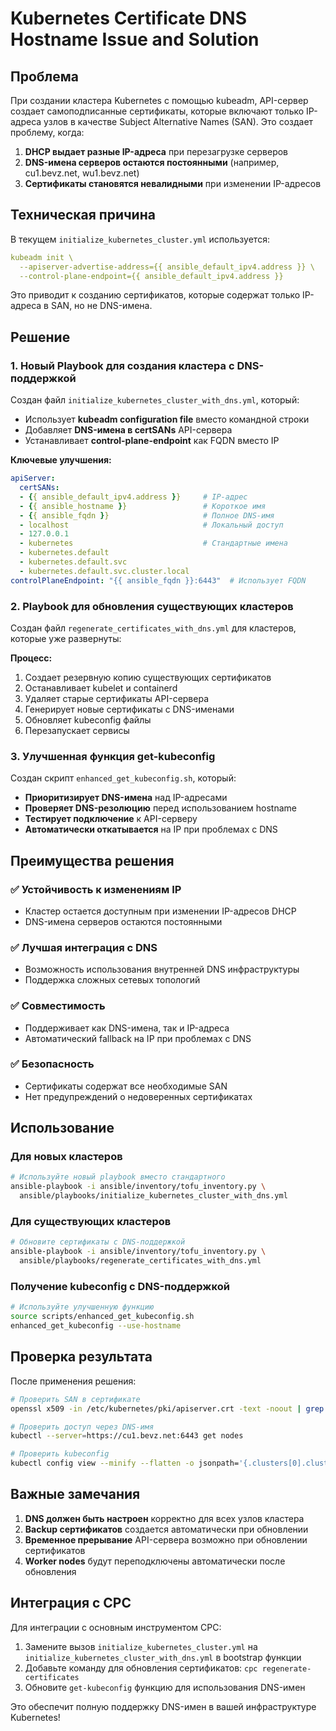 # Kubernetes Certificate DNS Hostname Issue and Solution

## Проблема

При создании кластера Kubernetes с помощью kubeadm, API-сервер создает самоподписанные сертификаты, которые включают только IP-адреса узлов в качестве Subject Alternative Names (SAN). Это создает проблему, когда:

1. **DHCP выдает разные IP-адреса** при перезагрузке серверов
2. **DNS-имена серверов остаются постоянными** (например, cu1.bevz.net, wu1.bevz.net)
3. **Сертификаты становятся невалидными** при изменении IP-адресов

## Техническая причина

В текущем `initialize_kubernetes_cluster.yml` используется:

```yaml
kubeadm init \
  --apiserver-advertise-address={{ ansible_default_ipv4.address }} \
  --control-plane-endpoint={{ ansible_default_ipv4.address }}
```

Это приводит к созданию сертификатов, которые содержат только IP-адреса в SAN, но не DNS-имена.

## Решение

### 1. Новый Playbook для создания кластера с DNS-поддержкой

Создан файл `initialize_kubernetes_cluster_with_dns.yml`, который:

- Использует **kubeadm configuration file** вместо командной строки
- Добавляет **DNS-имена в certSANs** API-сервера
- Устанавливает **control-plane-endpoint** как FQDN вместо IP

**Ключевые улучшения:**
```yaml
apiServer:
  certSANs:
  - {{ ansible_default_ipv4.address }}     # IP-адрес
  - {{ ansible_hostname }}                 # Короткое имя
  - {{ ansible_fqdn }}                     # Полное DNS-имя
  - localhost                              # Локальный доступ
  - 127.0.0.1                             
  - kubernetes                             # Стандартные имена
  - kubernetes.default
  - kubernetes.default.svc
  - kubernetes.default.svc.cluster.local
controlPlaneEndpoint: "{{ ansible_fqdn }}:6443"  # Использует FQDN
```

### 2. Playbook для обновления существующих кластеров

Создан файл `regenerate_certificates_with_dns.yml` для кластеров, которые уже развернуты:

**Процесс:**
1. Создает резервную копию существующих сертификатов
2. Останавливает kubelet и containerd
3. Удаляет старые сертификаты API-сервера
4. Генерирует новые сертификаты с DNS-именами
5. Обновляет kubeconfig файлы
6. Перезапускает сервисы

### 3. Улучшенная функция get-kubeconfig

Создан скрипт `enhanced_get_kubeconfig.sh`, который:

- **Приоритизирует DNS-имена** над IP-адресами
- **Проверяет DNS-резолюцию** перед использованием hostname
- **Тестирует подключение** к API-серверу
- **Автоматически откатывается** на IP при проблемах с DNS

## Преимущества решения

### ✅ Устойчивость к изменениям IP
- Кластер остается доступным при изменении IP-адресов DHCP
- DNS-имена серверов остаются постоянными

### ✅ Лучшая интеграция с DNS
- Возможность использования внутренней DNS инфраструктуры
- Поддержка сложных сетевых топологий

### ✅ Совместимость
- Поддерживает как DNS-имена, так и IP-адреса
- Автоматический fallback на IP при проблемах с DNS

### ✅ Безопасность
- Сертификаты содержат все необходимые SAN
- Нет предупреждений о недоверенных сертификатах

## Использование

### Для новых кластеров

```bash
# Используйте новый playbook вместо стандартного
ansible-playbook -i ansible/inventory/tofu_inventory.py \
  ansible/playbooks/initialize_kubernetes_cluster_with_dns.yml
```

### Для существующих кластеров

```bash
# Обновите сертификаты с DNS-поддержкой
ansible-playbook -i ansible/inventory/tofu_inventory.py \
  ansible/playbooks/regenerate_certificates_with_dns.yml
```

### Получение kubeconfig с DNS-поддержкой

```bash
# Используйте улучшенную функцию
source scripts/enhanced_get_kubeconfig.sh
enhanced_get_kubeconfig --use-hostname
```

## Проверка результата

После применения решения:

```bash
# Проверить SAN в сертификате
openssl x509 -in /etc/kubernetes/pki/apiserver.crt -text -noout | grep -A 10 "Subject Alternative Name"

# Проверить доступ через DNS-имя
kubectl --server=https://cu1.bevz.net:6443 get nodes

# Проверить kubeconfig
kubectl config view --minify --flatten -o jsonpath='{.clusters[0].cluster.server}'
```

## Важные замечания

1. **DNS должен быть настроен** корректно для всех узлов кластера
2. **Backup сертификатов** создается автоматически при обновлении
3. **Временное прерывание** API-сервера возможно при обновлении сертификатов
4. **Worker nodes** будут переподключены автоматически после обновления

## Интеграция с CPC

Для интеграции с основным инструментом CPC:

1. Замените вызов `initialize_kubernetes_cluster.yml` на `initialize_kubernetes_cluster_with_dns.yml` в bootstrap функции
2. Добавьте команду для обновления сертификатов: `cpc regenerate-certificates`
3. Обновите `get-kubeconfig` функцию для использования DNS-имен

Это обеспечит полную поддержку DNS-имен в вашей инфраструктуре Kubernetes!

